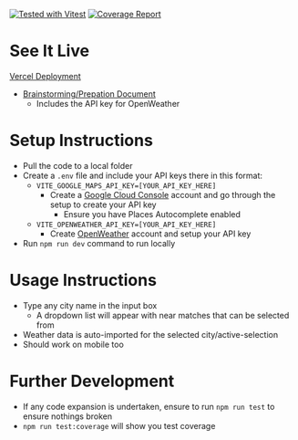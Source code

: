 [![Tested with Vitest](https://img.shields.io/badge/tested%20with-vitest-6E9F18?logo=vitest&logoColor=white)](https://vitest.dev/)
[![Coverage Report](https://img.shields.io/badge/coverage-vitest%20report-blue)](./coverage/index.html)

# See It Live

[Vercel Deployment](https://bfeda.vercel.app/)

- [Brainstorming/Prepation Document](https://docs.google.com/document/d/1eAMTkJJhg03ffocmJEF08bL3qXKrBsJskDWLey2kC3U/edit?usp=sharing)
  - Includes the API key for OpenWeather

# Setup Instructions

- Pull the code to a local folder
- Create a `.env` file and include your API keys there in this format:
  - `VITE_GOOGLE_MAPS_API_KEY=[YOUR_API_KEY_HERE]`
    - Create a [Google Cloud Console](https://console.cloud.google.com/) account and go through the setup to create your API key
      - Ensure you have Places Autocomplete enabled
  - `VITE_OPENWEATHER_API_KEY=[YOUR_API_KEY_HERE]`
    - Create [OpenWeather](https://openweathermap.org/current) account and setup your API key
- Run `npm run dev` command to run locally

# Usage Instructions

- Type any city name in the input box
  - A dropdown list will appear with near matches that can be selected from
- Weather data is auto-imported for the selected city/active-selection
- Should work on mobile too

# Further Development

- If any code expansion is undertaken, ensure to run `npm run test` to ensure nothings broken
- `npm run test:coverage` will show you test coverage
